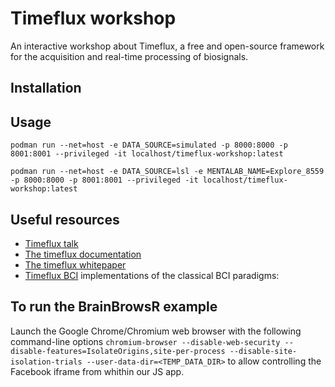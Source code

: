 # Timeflux workshop

An interactive workshop about Timeflux, a free and open-source framework
for the acquisition and real-time processing of biosignals.

## Installation

## Usage
```
podman run --net=host -e DATA_SOURCE=simulated -p 8000:8000 -p 8001:8001 --privileged -it localhost/timeflux-workshop:latest
```


```
podman run --net=host -e DATA_SOURCE=lsl -e MENTALAB_NAME=Explore_8559 -p 8000:8000 -p 8001:8001 --privileged -it localhost/timeflux-workshop:latest
```




## Useful resources

-   [Timeflux talk](https://www.youtube.com/watch?v=lNUXqOWYjUs)
-   [The timeflux
    documentation](https://timeflux.io/assets/pdf/Timeflux_GBCIC2019.pdf)
-   [The timeflux
    whitepaper](https://timeflux.io/assets/pdf/Timeflux_GBCIC2019.pdf)
-   [Timeflux BCI](https://github.com/timeflux/timeflux_bci)
    implementations of the classical BCI paradigms:

## To run the BrainBrowsR example

Launch the Google Chrome/Chromium web browser with the following
command-line options
`chromium-browser --disable-web-security --disable-features=IsolateOrigins,site-per-process --disable-site-isolation-trials --user-data-dir=<TEMP_DATA_DIR>`
to allow controlling the Facebook iframe from whithin our JS app.
